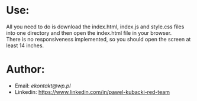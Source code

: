 <h1>Use:</h1>
All you need to do is download the index.html, index.js and style.css files into one directory and then open the index.html file in your browser. </br>
There is no responsiveness implemented, so you should open the screen at least 14 inches.
<h1>Author:</h1>
<ul dir="auto">
<li>Email: <em>ekontakt@wp.pl</em></li>
<li>Linkedin: <a href="https://www.linkedin.com/in/pawel-kubacki-red-team" rel="nofollow">https://www.linkedin.com/in/pawel-kubacki-red-team</a></li>
</ul>
